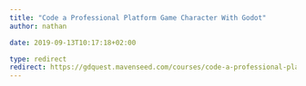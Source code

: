 ```yaml
---
title: "Code a Professional Platform Game Character With Godot"
author: nathan

date: 2019-09-13T10:17:18+02:00

type: redirect
redirect: https://gdquest.mavenseed.com/courses/code-a-professional-platform-game-character-with-godot
---
```

